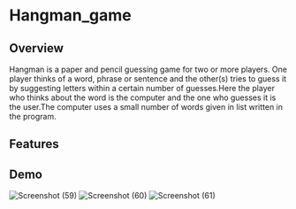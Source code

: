 # Hangman_game
## Overview
Hangman is a paper and pencil guessing game for two or more players. One player thinks of a word, phrase or sentence and the other(s) tries to guess it by suggesting letters within a certain number of guesses.Here the player who thinks about the word is the computer and the one who guesses it is the user.The computer uses a small number of words given in list written in the program.
## Features

## Demo
![Screenshot (59)](https://user-images.githubusercontent.com/48888895/122565865-8fa20880-d064-11eb-8b06-d4dbb2600c2c.png)
![Screenshot (60)](https://user-images.githubusercontent.com/48888895/122565879-92046280-d064-11eb-8435-579e01e4eb23.png)
![Screenshot (61)](https://user-images.githubusercontent.com/48888895/122565889-9466bc80-d064-11eb-8dc7-0fe4e854d35e.png)
